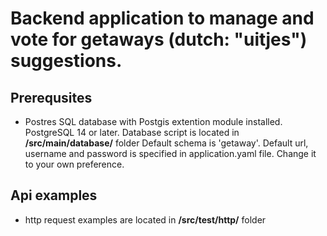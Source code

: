 # Backend application to manage and vote for getaways (dutch: "uitjes") suggestions.

## Prerequsites
- Postres SQL database with Postgis extention module installed. 
PostgreSQL 14 or later. Database script is located in **/src/main/database/** folder
Default schema is 'getaway'. Default url, username and password is specified in application.yaml file.
Change it to your own preference.

## Api examples
- http request examples are located in **/src/test/http/** folder